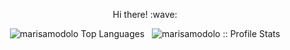 <p align="center"> 
  Hi there! :wave: 
</p>
<p align="center" justify> 
  <img src="https://github-readme-stats.vercel.app/api/top-langs/?username=marisamodolo&langs_count=10&theme=tokyonight&layout=compact" alt="marisamodolo Top    Languages" />
  &nbsp;
  <img src="https://github-readme-stats.vercel.app/api?username=marisamodolo&show_icons=true&theme=dracula" alt="marisamodolo :: Profile Stats" />
</p>

